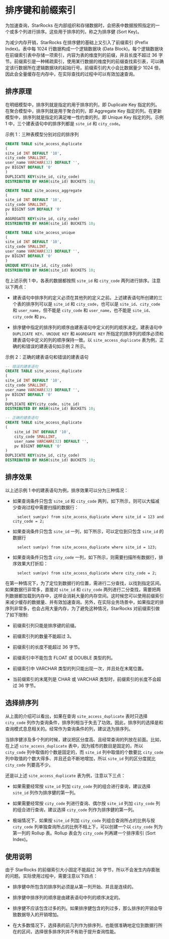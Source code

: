 # 排序键和前缀索引

为加速查询，StarRocks 在内部组织和存储数据时，会把表中数据按照指定的一个或多个列进行排序。这些用于排序的列，称之为排序健 (Sort Key)。

为减少内存开销，StarRocks 在排序健的基础上又引入了前缀索引 (Prefix Index)。表中每 1024 行数据构成一个逻辑数据块 (Data Block)。每个逻辑数据块在前缀索引表中存储一项索引，内容为表的维度列的前缀，并且长度不超过 36 字节。前缀索引是一种稀疏索引，使用某行数据的维度列的前缀查找索引表，可以确定该行数据所在逻辑数据块的起始行号。前缀索引的大小会比数据量少 1024 倍，因此会全量缓存在内存中，在实际查找的过程中可以有效加速查询。

## 排序原理

在明细模型中，排序列就是指定的用于排序的列，即 Duplicate Key 指定的列。在聚合模型中，排序列就是用于聚合的列，即 Aggregate Key 指定的列。在更新模型中，排序列就是指定的满足唯一性约束的列，即 Unique Key 指定的列。示例 1 中，三个建表语句中的排序列都是 `site_id` 和 `city_code`。

示例 1：三种表模型分别对应的排序列

```SQL
CREATE TABLE site_access_duplicate
(
site_id INT DEFAULT '10',
city_code SMALLINT,
user_name VARCHAR(32) DEFAULT '',
pv BIGINT DEFAULT '0'
)
DUPLICATE KEY(site_id, city_code)
DISTRIBUTED BY HASH(site_id) BUCKETS 10;

CREATE TABLE site_access_aggregate
(
site_id INT DEFAULT '10',
city_code SMALLINT,
pv BIGINT SUM DEFAULT '0'
)
AGGREGATE KEY(site_id, city_code)
DISTRIBUTED BY HASH(site_id) BUCKETS 10;

CREATE TABLE site_access_unique
(
site_id INT DEFAULT '10',
city_code SMALLINT,
user_name VARCHAR(32) DEFAULT '',
pv BIGINT DEFAULT '0'
)
UNIQUE KEY(site_id, city_code)
DISTRIBUTED BY HASH(site_id) BUCKETS 10;
```

在上述示例 1 中，各表的数据都按照 `site_id` 和 `city_code` 两列进行排序。注意以下两点：

- 建表语句中排序列的定义必须在其他列的定义之前。上述建表语句所创建的三个表的排序列可以是 `site_id` 和 `city_code`，也可以是 `site_id`、`city_code` 和 `user_name`，但不能是 `city_code` 和 `user_name`，也不能是 `site_id`、`city_code` 和 `pv`。

- 排序健中指定的排序列的顺序由建表语句中定义的列的顺序决定。建表语句中 `DUPLICATE KEY`、`UNIQUE KEY` 和 `AGGREGATE KEY` 所指定的排序列的顺序必须和建表语句中定义的列的顺序保持一致。以 `site_access_duplicate` 表为例，正确的和错误的建表语句如示例 2 所示。

示例 2：正确的建表语句和错误的建表语句

```SQL
-- 错误的建表语句
CREATE TABLE site_access_duplicate
(
site_id INT DEFAULT '10',
city_code SMALLINT,
user_name VARCHAR(32) DEFAULT '',
pv BIGINT DEFAULT '0'
)
DUPLICATE KEY(city_code, site_id)
DISTRIBUTED BY HASH(site_id) BUCKETS 10;

-- 正确的建表语句
CREATE TABLE site_access_duplicate
(
    site_id INT DEFAULT '10',
    city_code SMALLINT,
    user_name VARCHAR(32) DEFAULT '',
    pv BIGINT DEFAULT '0'
)
DUPLICATE KEY(site_id, city_code)
DISTRIBUTED BY HASH(site_id) BUCKETS 10;
```

## 排序效果

以上述示例 1 中的建表语句为例，排序效果可以分为三种情况：

- 如果查询条件只包含 `site_id` 和 `city_code` 两列，如下所示，则可以大幅减少查询过程中需要扫描的数据行：

  ```undefined
    select sum(pv) from site_access_duplicate where site_id = 123 and city_code = 2;
  ```

- 如果查询条件只包含 `site_id` 一列，如下所示，可以定位到只包含 `site_id` 的数据行

  ```undefined
    select sum(pv) from site_access_duplicate where site_id = 123;
  ```

- 如果查询条件只包含 `city_code` 一列，如下所示，则需要扫描所有数据行，排序效果大打折扣：

  ```undefined
    select sum(pv) from site_access_duplicate where city_code = 2;
  ```

在第一种情况下，为了定位到数据行的位置，需进行二分查找，以找到指定区间。如果数据行非常多，直接对 `site_id` 和 `city_code` 两列进行二分查找，需要把两列数据都加载到内存中，这样会消耗大量的内存空间。这时候您可以使用前缀索引来减少缓存的数据量、并有效加速查询。另外，在实际业务场景中，如果指定的排序列非常多，也会占用大量内存，为了避免这种情况，StarRocks 对前缀索引做了如下限制:

- 前缀索引列只能是排序键的前缀。

- 前缀索引列的数量不能超过 3。

- 前缀索引的长度不能超过 36 字节。

- 前缀索引中不能包含 FLOAT 或 DOUBLE 类型的列。

- 前缀索引中 VARCHAR 类型的列只能出现一次，并且处在末尾位置。

- 当前缀索引的末尾列是 CHAR 或 VARCHAR 类型时，前缀索引的长度不会超过 36 字节。

## 选择排序列

从上面的介绍可以看出，如果在查询 `site_access_duplicate` 表时只选择 `city_code` 列作为查询条件，排序列相当于失去了功效。因此，排序列的选择是和查询模式息息相关的。经常作为查询条件的列，建议选为排序列。

当排序健涉及多个列的时候，建议把区分度高、且经常查询的列放在前面。比如，在上述 `site_access_duplicate` 表中，因为城市的数目是固定的，所以 `city_code` 列中取值的个数是固定的，而 `site_id` 列中取值的个数要比 `city_code` 列中取值的个数大得多、并且还会不断地增加，所以 `site_id` 列的区分度就比 `city_code` 列要高不少。

还是以上述 `site_access_duplicate` 表为例，注意以下三点：

- 如果需要经常按 `site_id` 列加 `city_code` 列的组合进行查询，建议选择 `site_id` 列作为排序健的第一列。

- 如果需要经常按 `city_code` 列进行查询、偶尔按 `site_id` 列加 `city_code` 列的组合进行查询，建议选择 `city_code` 列作为排序健的第一列。

- 极端情况下，如果按 `site_id` 列加 `city_code` 列组合查询所占的比例与按 `city_code` 列单独查询所占的比例不相上下，可以创建一个以 `city_code` 列为第一列的 Rollup 表。Rollup 表会为 `city_code` 列再建一个排序索引 (Sort Index)。

## 使用说明

由于 StarRocks 的前缀索引大小固定不能超过 36 字节，所以不会发生内存膨胀的问题。实际使用过程中，需要注意以下四点：

- 排序健中所包含的排序列必须是从第一列开始、并且是连续的。

- 排序健中排序列的顺序是由建表语句中列的顺序决定的。

- 排序健不应该包含过多的列。如果排序健包含的列过多，那么排序的开销会导致数据导入的开销增加。

- 在大多数情况下，选择表的前几列作为排序列，也能很准确地定位到数据行所在的区间，选择很多排序列并不有助于提升查询性能。
